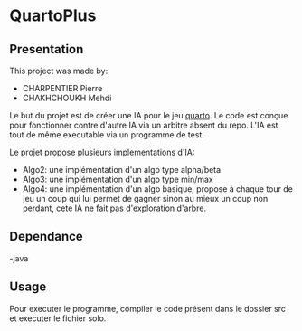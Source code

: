# QuartoPlus

## Presentation

This project was made by:

- CHARPENTIER Pierre
- CHAKHCHOUKH Mehdi

Le but du projet est de créer une IA pour le jeu [quarto](https://en.wikipedia.org/wiki/Quarto_(board_game)). Le code est conçue pour fonctionner contre d'autre IA via un arbitre absent du repo. L'IA est tout de même executable via un programme de test.

Le projet propose plusieurs implementations d'IA:

- Algo2: une implémentation d'un algo type alpha/beta
- Algo3: une implémentation d'un algo type min/max
- Algo4: une implémentation d'un algo basique, propose à chaque tour de jeu un coup qui lui permet de gagner sinon au mieux un coup non perdant, cete IA ne fait pas d'exploration d'arbre.

## Dependance

-java

## Usage

Pour executer le programme, compiler le code présent dans le dossier src et executer le fichier solo.

